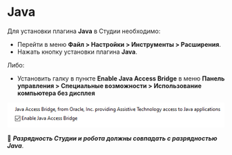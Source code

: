 # Java

Для установки плагина **Java** в Cтудии необходимо:

* Перейти в меню **Файл > Настройки > Инструменты > Расширения**.
* Нажать кнопку установки плагина **Java**.

Либо:

* Установить галку в пункте **Enable Java Access Bridge** в меню **Панель управления > Специальные возможности > Использование компьютера без дисплея**&#x20;

![](<../../../.gitbook/assets/image (772).png>)

:small_orange_diamond: ***Разрядность Студии и робота должны совпадать с разрядностью Java***.

